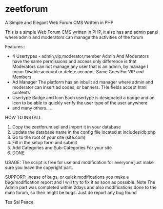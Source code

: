 # zeetforum
A Simple and Elegant Web Forum CMS Written in PHP

This is a simple Web Forum CMS written in PHP, it also has and admin panel where admin and moderators can manage the activities of the forum

Features::
- 4 Usertypes - admin,vip,moderator,member
Admin And Moderators have the same permissions and access only difference is that Moderators can not manage any user that is an admin, by manage I mean Disable account or delete account.
Same Goes For VIP and Members
- Ad Manager 
  The platform has an inbuilt ad manager where admin and moderator can insert ad codes, or banners. THe fields accept html contents
- Usertype Badge and Icon
   Each usertype is designated a badge and an icon to be able to quickly verify the user type of the user anywhere
- and many others.....

HOW TO INSTALL

1. Copy the zeetforum.sql and import it in your database
2. Update the database name in the config file located at includes/db.php
3. Go to the root of your site (site.com)
4. Fill in the setup form and submit
5. Add Categories and Sub-Categories For your site
6. DONE

USAGE:
The script is free for use and modification for everyone just make sure you leave the copyright part.

SUPPORT: 
Incase of bugs, or quick modifications you make a bug/modification report and I will try to fix it as soon as possible.
Note The Admin part was completed within 2days and also modifications done to the main forum, so their might be bugs. Just do report any bug found



Tes Sal
Peace.
